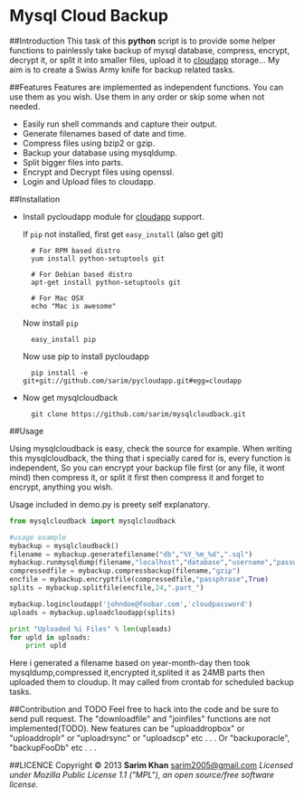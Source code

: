 Mysql Cloud Backup
==


##Introduction
This task of this __python__ script is to provide some helper functions to painlessly take backup of mysql database, compress, encrypt, decrypt it, or split it into smaller files, upload it to [cloudapp](http://cl.ly) storage…
My aim is to create a Swiss Army knife for backup related tasks.

##Features
Features are implemented as independent functions. You can use them as you wish. Use them in any order or skip some when not needed.

- Easily run shell commands and capture their output.
- Generate filenames based of date and time.
- Compress files using bzip2 or gzip.
- Backup your database using mysqldump.
- Split bigger files into parts.
- Encrypt and Decrypt files using openssl.
- Login and Upload files to cloudapp.


##Installation

- Install pycloudapp module for [cloudapp](http://cl.ly) support.

	If `pip` not installed, first get `easy_install` (also get git)
	
		# For RPM based distro
		yum install python-setuptools git

		# For Debian based distro
		apt-get install python-setuptools git

		# For Mac OSX
		echo "Mac is awesome"

	Now install `pip`

		easy_install pip	
	
	Now use pip to install pycloudapp

		pip install -e git+git://github.com/sarim/pycloudapp.git#egg=cloudapp

- Now get mysqlcloudback

		git clone https://github.com/sarim/mysqlcloudback.git

##Usage	

Using mysqlcloudback is easy, check the source for example. When writing this mysqlcloudback, the thing that i specially cared for is, every function is independent, So you can encrypt your backup file first (or any file, it wont mind) then compress it, or split it first then compress it and forget to encrypt, anything you wish.


Usage included in demo.py is preety self explanatory.

``` python
from mysqlcloudback import mysqlcloudback

#usage example
mybackup = mysqlcloudback()
filename = mybackup.generatefilename("db","%Y_%m_%d",".sql")
mybackup.runmysqldump(filename,"localhost","database","username","password")
compressedfile = mybackup.compressbackup(filename,"gzip")
encfile = mybackup.encryptfile(compressedfile,"passphrase",True)
splits = mybackup.splitfile(encfile,24,".part_")

mybackup.logincloudapp('johndoe@foobar.com','cloudpassword')
uploads = mybackup.uploadcloudapp(splits)

print "Uploaded %i Files" % len(uploads)
for upld in uploads:
    print upld
```
Here i generated a filename based on year-month-day then took mysqldump,compressed it,encrypted it,splited it as 24MB parts then uploaded them to cloudup.
It may called from crontab for scheduled backup tasks.

##Contribution and TODO
Feel free to hack into the code and be sure to send pull request. The "downloadfile" and "joinfiles" functions are not implemented(TODO). New features can be "uploaddropbox" or "uploaddroplr" or "uploadrsync" or "uploadscp" etc . . .
Or "backuporacle", "backupFooDb" etc . . .


##LICENCE
Copyright © 2013 __Sarim Khan__ <sarim2005@gmail.com>
_Licensed under Mozilla Public License 1.1 ("MPL"), an open source/free software license._